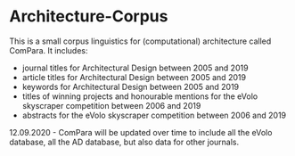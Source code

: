 # Architecture-Corpus


This is a small corpus linguistics for (computational) architecture called ComPara.
It includes: 
- journal titles for Architectural Design between 2005 and 2019 
- article titles for Architectural Design between 2005 and 2019 
- keywords for Architectural Design between 2005 and 2019
- titles of winning projects and honourable mentions for the eVolo skyscraper competition between 2006 and 2019
- abstracts for the eVolo skyscraper competition between 2006 and 2019

12.09.2020 - ComPara will be updated over time to include all the eVolo database, all the AD database, but also data for other journals.
